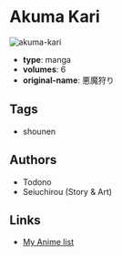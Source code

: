 # Akuma Kari

![akuma-kari](https://cdn.myanimelist.net/images/manga/3/10976.jpg)

-   **type**: manga
-   **volumes**: 6
-   **original-name**: 悪魔狩り

## Tags

-   shounen

## Authors

-   Todono
-   Seiuchirou (Story & Art)

## Links

-   [My Anime list](https://myanimelist.net/manga/8060/Akuma_Kari)
